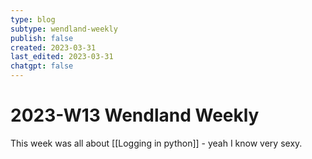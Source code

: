 ```yaml
---
type: blog
subtype: wendland-weekly
publish: false
created: 2023-03-31
last_edited: 2023-03-31
chatgpt: false
---
```

# 2023-W13 Wendland Weekly

This week was all about [[Logging in python]] - yeah I know very sexy.  